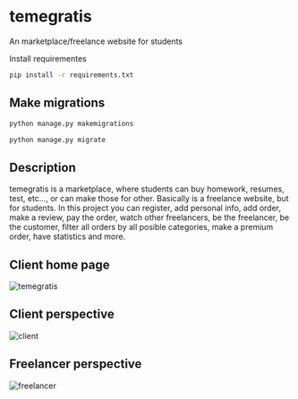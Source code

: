 # temegratis
An marketplace/freelance website for students

Install requirementes
```bash
pip install -r requirements.txt
```
## Make migrations
```bash
python manage.py makemigrations
```
```bash
python manage.py migrate
```
## Description
temegratis is a marketplace, where students can buy homework, resumes, test, etc..., or can make those for other. Basically is a freelance website, but for students. In this project you can register, add personal info, add order, make a review, pay the order, watch other freelancers, be the freelancer, be the customer, filter all orders by all posible categories, make a premium order, have statistics and more.

## Client home page
![temegratis](https://user-images.githubusercontent.com/43184137/113767162-ffbc1600-9726-11eb-93fb-6bcf257e2719.png)

## Client perspective


![client](https://user-images.githubusercontent.com/43184137/113920826-f6e24780-97ed-11eb-9207-50ff352355fa.gif)




## Freelancer perspective

![freelancer](https://user-images.githubusercontent.com/43184137/113920893-0cf00800-97ee-11eb-8949-c27021f52410.gif)



